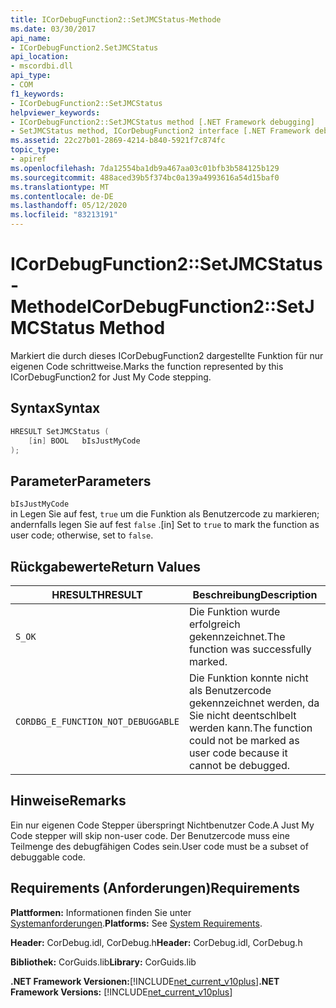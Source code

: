 ```yaml
---
title: ICorDebugFunction2::SetJMCStatus-Methode
ms.date: 03/30/2017
api_name:
- ICorDebugFunction2.SetJMCStatus
api_location:
- mscordbi.dll
api_type:
- COM
f1_keywords:
- ICorDebugFunction2::SetJMCStatus
helpviewer_keywords:
- ICorDebugFunction2::SetJMCStatus method [.NET Framework debugging]
- SetJMCStatus method, ICorDebugFunction2 interface [.NET Framework debugging]
ms.assetid: 22c27b01-2869-4214-b840-5921f7c874fc
topic_type:
- apiref
ms.openlocfilehash: 7da12554ba1db9a467aa03c01bfb3b584125b129
ms.sourcegitcommit: 488aced39b5f374bc0a139a4993616a54d15baf0
ms.translationtype: MT
ms.contentlocale: de-DE
ms.lasthandoff: 05/12/2020
ms.locfileid: "83213191"
---
```

# <a name="icordebugfunction2setjmcstatus-method"></a><span data-ttu-id="87304-102">ICorDebugFunction2::SetJMCStatus-Methode</span><span class="sxs-lookup"><span data-stu-id="87304-102">ICorDebugFunction2::SetJMCStatus Method</span></span>
<span data-ttu-id="87304-103">Markiert die durch dieses ICorDebugFunction2 dargestellte Funktion für nur eigenen Code schrittweise.</span><span class="sxs-lookup"><span data-stu-id="87304-103">Marks the function represented by this ICorDebugFunction2 for Just My Code stepping.</span></span>  
  
## <a name="syntax"></a><span data-ttu-id="87304-104">Syntax</span><span class="sxs-lookup"><span data-stu-id="87304-104">Syntax</span></span>  
  
```cpp  
HRESULT SetJMCStatus (  
    [in] BOOL   bIsJustMyCode  
);  
```  
  
## <a name="parameters"></a><span data-ttu-id="87304-105">Parameter</span><span class="sxs-lookup"><span data-stu-id="87304-105">Parameters</span></span>  
 `bIsJustMyCode`  
 <span data-ttu-id="87304-106">in Legen Sie auf fest, `true` um die Funktion als Benutzercode zu markieren; andernfalls legen Sie auf fest `false` .</span><span class="sxs-lookup"><span data-stu-id="87304-106">[in] Set to `true` to mark the function as user code; otherwise, set to `false`.</span></span>  
  
## <a name="return-values"></a><span data-ttu-id="87304-107">Rückgabewerte</span><span class="sxs-lookup"><span data-stu-id="87304-107">Return Values</span></span>  
  
|<span data-ttu-id="87304-108">HRESULT</span><span class="sxs-lookup"><span data-stu-id="87304-108">HRESULT</span></span>|<span data-ttu-id="87304-109">Beschreibung</span><span class="sxs-lookup"><span data-stu-id="87304-109">Description</span></span>|  
|-------------|-----------------|  
|`S_OK`|<span data-ttu-id="87304-110">Die Funktion wurde erfolgreich gekennzeichnet.</span><span class="sxs-lookup"><span data-stu-id="87304-110">The function was successfully marked.</span></span>|  
|`CORDBG_E_FUNCTION_NOT_DEBUGGABLE`|<span data-ttu-id="87304-111">Die Funktion konnte nicht als Benutzercode gekennzeichnet werden, da Sie nicht deentschlbelt werden kann.</span><span class="sxs-lookup"><span data-stu-id="87304-111">The function could not be marked as user code because it cannot be debugged.</span></span>|  
  
## <a name="remarks"></a><span data-ttu-id="87304-112">Hinweise</span><span class="sxs-lookup"><span data-stu-id="87304-112">Remarks</span></span>  
 <span data-ttu-id="87304-113">Ein nur eigenen Code Stepper überspringt Nichtbenutzer Code.</span><span class="sxs-lookup"><span data-stu-id="87304-113">A Just My Code stepper will skip non-user code.</span></span> <span data-ttu-id="87304-114">Der Benutzercode muss eine Teilmenge des debugfähigen Codes sein.</span><span class="sxs-lookup"><span data-stu-id="87304-114">User code must be a subset of debuggable code.</span></span>  
  
## <a name="requirements"></a><span data-ttu-id="87304-115">Requirements (Anforderungen)</span><span class="sxs-lookup"><span data-stu-id="87304-115">Requirements</span></span>  
 <span data-ttu-id="87304-116">**Plattformen:** Informationen finden Sie unter [Systemanforderungen](../../get-started/system-requirements.md).</span><span class="sxs-lookup"><span data-stu-id="87304-116">**Platforms:** See [System Requirements](../../get-started/system-requirements.md).</span></span>  
  
 <span data-ttu-id="87304-117">**Header:** CorDebug.idl, CorDebug.h</span><span class="sxs-lookup"><span data-stu-id="87304-117">**Header:** CorDebug.idl, CorDebug.h</span></span>  
  
 <span data-ttu-id="87304-118">**Bibliothek:** CorGuids.lib</span><span class="sxs-lookup"><span data-stu-id="87304-118">**Library:** CorGuids.lib</span></span>  
  
 <span data-ttu-id="87304-119">**.NET Framework Versionen:**[!INCLUDE[net_current_v10plus](../../../../includes/net-current-v10plus-md.md)]</span><span class="sxs-lookup"><span data-stu-id="87304-119">**.NET Framework Versions:** [!INCLUDE[net_current_v10plus](../../../../includes/net-current-v10plus-md.md)]</span></span>
